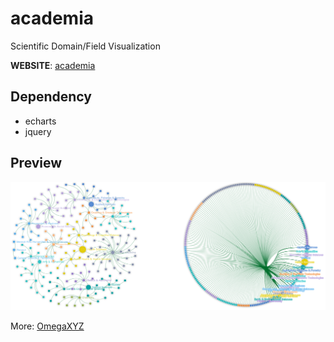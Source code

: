 # academia

Scientific Domain/Field Visualization

**WEBSITE**: [academia](https://xyjigsaw.github.io/academia/) 

## Dependency

- echarts
- jquery

## Preview

![](academia-png.png)

More: [OmegaXYZ](https://www.omegaxyz.com/)

